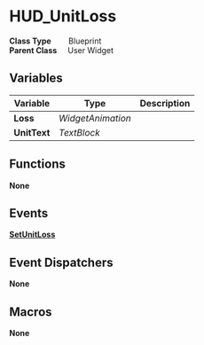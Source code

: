 # HUD_UnitLoss


**Class Type**&nbsp; &nbsp; &nbsp; &nbsp; Blueprint  
**Parent Class** &nbsp; &nbsp; User Widget  

## Variables
|Variable       |Type               |Description    |
|---------------|-------------------|---------------|
|**Loss**       |*WidgetAnimation*  ||
|**UnitText**   |*TextBlock*        ||

## Functions
**None**

## Events
[**SetUnitLoss**](../../Events/SetUnitLoss.md)  

## Event Dispatchers
**None**

## Macros
**None**
